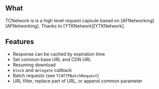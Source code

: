 ## What
TCNetwork is is a high level request capsule based on [AFNetworking][AFNetworking]. 
Thanks to [YTKNetwork][YTKNetwork].

## Features

* Response can be cached by expiration time
* Set common base URL and CDN URL
* Resuming download
* `block` and `delegate` callback
* Batch requests (see `TCHTTPBatchRequest`)
* URL filter, replace part of URL, or append common parameter 